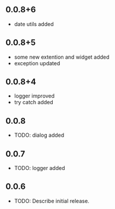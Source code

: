 ## 0.0.8+6

* date utils added

## 0.0.8+5

* some new extention and widget added
* exception updated

## 0.0.8+4

* logger improved
* try catch added

## 0.0.8

* TODO: dialog added


## 0.0.7

* TODO: logger added


## 0.0.6

* TODO: Describe initial release.
